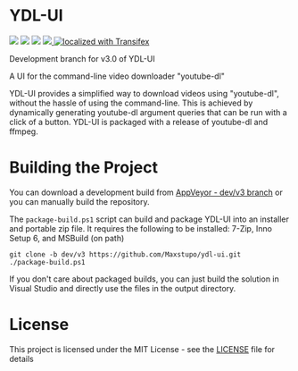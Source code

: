 # YDL-UI
<p float="left" align="left" width="100%">
 <img src="https://img.shields.io/github/license/Maxstupo/ydl-ui.svg" />
 <img src="https://img.shields.io/github/release/Maxstupo/ydl-ui.svg" />
 <img src="https://img.shields.io/github/downloads/Maxstupo/ydl-ui/total.svg" />
 <a href="https://ci.appveyor.com/project/Maxstupo/ydl-ui?branch=dev/v3">
    <img src="https://ci.appveyor.com/api/projects/status/v0hl8me24o12u1xt/branch/dev/v3?svg=true" />
 </a>
 <a href="https://www.transifex.com/ydl-apps/ydl-ui">
    <img src="https://img.shields.io/badge/localized_with-Transifex-success?svg=true" alt="localized with Transifex" />
 </a>
</p>

Development branch for v3.0 of YDL-UI

A UI for the command-line video downloader "youtube-dl"

YDL-UI provides a simplified way to download videos using "youtube-dl", without the hassle of using the command-line. This is achieved by dynamically generating youtube-dl argument queries that can be run with a click of a button. YDL-UI is packaged with a release of youtube-dl and ffmpeg.

# Building the Project

You can download a development build from [AppVeyor - dev/v3 branch](https://ci.appveyor.com/project/Maxstupo/ydl-ui?branch=dev/v3) or you can manually build the repository.

The `package-build.ps1` script can build and package YDL-UI into an installer and portable zip file. It requires the following to be installed: 7-Zip, Inno Setup 6, and MSBuild (on path)
```
git clone -b dev/v3 https://github.com/Maxstupo/ydl-ui.git
./package-build.ps1
```
If you don't care about packaged builds, you can just build the solution in Visual Studio and directly use the files in the output directory.

# License

This project is licensed under the MIT License - see the [LICENSE](LICENSE) file for details
